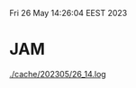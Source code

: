 Fri 26 May 14:26:04 EEST 2023
# JAM
<a href='./cache/202305/26_14.log'>./cache/202305/26_14.log</a>
